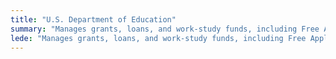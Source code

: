 ```yaml
---
title: "U.S. Department of Education"
summary: "Manages grants, loans, and work-study funds, including Free Application for Federal Student Aid (FAFSA)."
lede: "Manages grants, loans, and work-study funds, including Free Application for Federal Student Aid (FAFSA)."
---
```

